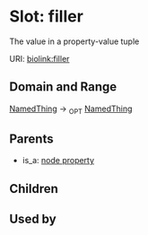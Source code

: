 
# Slot: filler


The value in a property-value tuple

URI: [biolink:filler](https://w3id.org/biolink/vocab/filler)


## Domain and Range

[NamedThing](NamedThing.md) ->  <sub>OPT</sub>
 [NamedThing](NamedThing.md)

## Parents

 *  is_a: [node property](node_property.md)

## Children


## Used by

